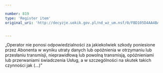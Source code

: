 ```yaml
---

number: 819
type: 'Register item'
original_uri: 'http://decyzje.uokik.gov.pl/nd_wz_um.nsf/0/FBD105D4AA4BAA54C12572DD003296DF?OpenDocument'


---
```


„Operator nie ponosi odpowiedzialności za jakiekolwiek szkody poniesione przez Abonenta w wyniku utraty danych lub opóźnienia w otrzymaniu lub przesłaniu transmisji, nieprawidłową lub powolną transmisją, opóźnieniami lub przerwaniami świadczenia Usług, a w szczególności na skutek takich czynności jak (...)”
